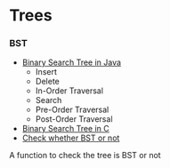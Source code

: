 # Trees
### BST
* [Binary Search Tree in Java](Binarytree.java)
  * Insert
  * Delete
  * In-Order Traversal
  * Search
  * Pre-Order Traversal
  * Post-Order Traversal
* [Binary Search Tree in C](BST.c)
* [Check whether BST or not](CheckBst.java)

A function to check the tree is BST or not
